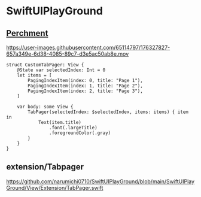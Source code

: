 # SwiftUIPlayGround

## [Perchment](https://github.com/rechsteiner/Parchment)
https://user-images.githubusercontent.com/65114797/176327827-657a349e-6d38-4085-89c7-d3e5ac50ab8e.mov


```swift:usage
struct CustomTabPager: View {
    @State var selectedIndex: Int = 0
    let items = [
        PagingIndexItem(index: 0, title: "Page 1"),
        PagingIndexItem(index: 1, title: "Page 2"),
        PagingIndexItem(index: 2, title: "Page 3"),
    ]
    
    var body: some View {
        TabPager(selectedIndex: $selectedIndex, items: items) { item in
            Text(item.title)
                .font(.largeTitle)
                .foregroundColor(.gray)
        }
    }
}
```

## extension/Tabpager
https://github.com/narumichi0710/SwiftUIPlayGround/blob/main/SwiftUIPlayGround/View/Extension/TabPager.swift
